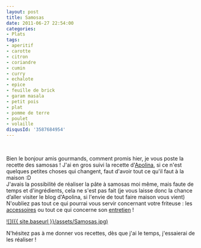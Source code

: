 ```yaml
---
layout: post
title: Samosas
date: 2011-06-27 22:54:00
categories: 
- Plats
tags: 
- aperitif
- carotte
- citron
- coriandre
- cumin
- curry
- echalote
- epice
- feuille de brick
- garam masala
- petit pois
- plat
- pomme de terre
- poulet
- volaille
disqusId: '3587684954'
---
```


 

Bien le bonjour amis gourmands, comment promis hier, je vous poste la recette des samosas ! J'ai en gros suivi la recette d'[Apolina](http://bombay-bruxelles.blogspot.com/), si ce n'est quelques petites choses qui changent, faut d'avoir tout ce qu'il faut à la maison :D  
  J'avais la possibilité de réaliser la pâte à samosas moi même, mais faute de temps et d'ingrédients, cela ne s'est pas fait (je vous laisse donc la chance d’aller visiter le blog d'Apolina, si l'envie de tout faire maison vous vient)   
  N'oubliez pas tout ce qui pourrai vous servir concernant votre friteuse : les [accessoires](http://www.rueducommerce.fr/m/pl/malid:15123241) ou tout ce qui concerne son [entretien](http://www.rueducommerce.fr/m/pl/malid:15123459) !  
  

[![]({{ site.baseurl }}/assets/Samosas.jpg)](http://2.bp.blogspot.com/-_IEPY5frhrk/TsFo3oEYxXI/AAAAAAAABIo/5njPq9gZhEs/s1600/Samosas.jpg)

N'hésitez pas à me donner vos recettes, dès que j'ai le temps, j'essaierai de les réaliser !

 